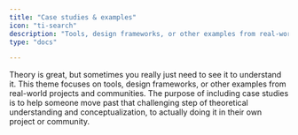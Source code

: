 ```yaml
---
title: "Case studies & examples"
icon: "ti-search"
description: "Tools, design frameworks, or other examples from real-world projects and communities."
type: "docs"

---
```

Theory is great, but sometimes you really just need to see it to understand it. This theme focuses on tools, design frameworks, or other examples from real-world projects and communities. The purpose of including case studies is to help someone move past that challenging step of theoretical understanding and conceptualization, to actually doing it in their own project or community.